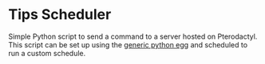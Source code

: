 # Tips Scheduler

Simple Python script to send a command to a server hosted on Pterodactyl.
This script can be set up using the [generic python egg](https://github.com/pelican-eggs/eggs/tree/master/generic/python) and scheduled to run a custom schedule.